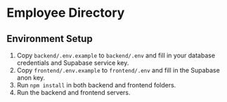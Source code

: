 # Employee Directory

## Environment Setup

1. Copy `backend/.env.example` to `backend/.env` and fill in your database credentials and Supabase service key.
2. Copy `frontend/.env.example` to `frontend/.env` and fill in the Supabase anon key.
3. Run `npm install` in both backend and frontend folders.
4. Run the backend and frontend servers.
